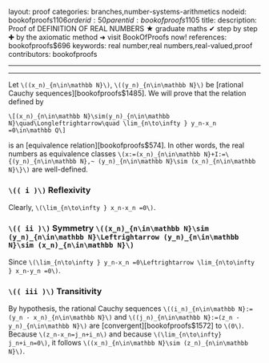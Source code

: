 layout: proof
categories: branches,number-systems-arithmetics
nodeid: bookofproofs$1106
orderid: 50
parentid: bookofproofs$1105
title: 
description:  Proof of DEFINITION OF REAL NUMBERS &#9733; graduate maths &#10004; step by step &#10010; by the axiomatic method &#10140; visit BookOfProofs now!
references: bookofproofs$696
keywords: real number,real numbers,real-valued,proof
contributors: bookofproofs

---


---

Let `\((x_n)_{n\in\mathbb N}\)`, `\((y_n)_{n\in\mathbb N}\)` be [rational Cauchy sequences][bookofproofs$1485]. We will prove that the relation defined by 

`\[(x_n)_{n\in\mathbb N}\sim(y_n)_{n\in\mathbb N}\quad\Longleftrightarrow\quad \lim_{n\to\infty } y_n-x_n =0\in\mathbb Q\]`

is an [equivalence relation][bookofproofs$574]. In other words, the real numbers as equivalence classes `\(x:=(x_n)_{n\in\mathbb N}+I:=\{(y_n)_{n\in\mathbb N},~ (y_n)_{n\in\mathbb N}\sim (x_n)_{n\in\mathbb N}\}\)` are well-defined.

### `\(( i )\)` Reflexivity

Clearly, `\(\lim_{n\to\infty } x_n-x_n =0\)`.

### `\(( ii )\)` Symmetry `\((x_n)_{n\in\mathbb N}\sim (y_n)_{n\in\mathbb N}\Leftrightarrow (y_n)_{n\in\mathbb N}\sim (x_n)_{n\in\mathbb N}\)`

Since `\(\lim_{n\to\infty } y_n-x_n =0\Leftrightarrow \lim_{n\to\infty } x_n-y_n =0\)`.

###  `\(( iii )\)` Transitivity

By hypothesis, the rational Cauchy sequences  `\((i_n)_{n\in\mathbb N}:=(y_n - x_n)_{n\in\mathbb N}\)` and `\((j_n)_{n\in\mathbb N}:=(z_n - y_n)_{n\in\mathbb N}\)`  are [convergent][bookofproofs$1572] to `\(0\)`. Because `\(z_n-x_n=j_n+i_n\)` and because `\(\lim_{n\to\infty} j_n+i_n=0\)`, it follows `\((x_n)_{n\in\mathbb N}\sim (z_n)_{n\in\mathbb N}\)`.
